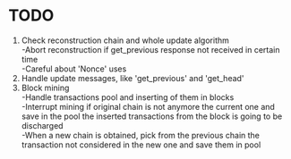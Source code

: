 # TODO

1) Check reconstruction chain and whole update algorithm
    <br>-Abort reconstruction if get_previous response not received in certain time
    <br>-Careful about 'Nonce' uses
2) Handle update messages, like 'get_previous' and 'get_head'
2) Block mining
    <br>-Handle transactions pool and inserting of them in blocks
    <br>-Interrupt mining if original chain is not anymore the current one and save in the pool the inserted transactions from the block is going to be discharged
    <br>-When a new chain is obtained, pick from the previous chain the transaction not considered in the new one and save them in pool

